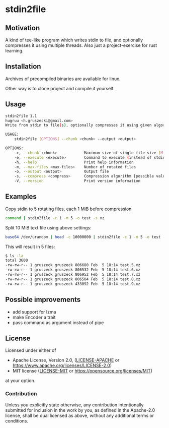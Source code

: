
# stdin2file

## Motivation

A kind of tee-like program which writes stdin to file, and
optionally compresses it using multiple threads.
Also just a project-exercise for rust learning.

## Installation

Archives of precompiled binaries are available for linux.

Other way is to clone project and compile it yourself.

## Usage

```sh
stdin2file 1.1
hugruu <h.gruszecki@gmail.com>
Write from stdin to file(s), optionally compresses it using given algorithm

USAGE:
    stdin2file [OPTIONS] --chunk <chunk> --output <output>

OPTIONS:
    -c, --chunk <chunk>            Maximum size of single file size [MiB]
    -e, --execute <execute>        Command to execute (instead of stdin) - CURRENTLY UNSUPPORTED
    -h, --help                     Print help information
    -m, --max-files <max-files>    Number of rotated files
    -o, --output <output>          Output file
    -s, --compress <compress>      Compression algorithm [possible values: xz, gz]
    -V, --version                  Print version information
```

## Examples

Copy stdin to 5 rotating files, each 1 MiB before compression

```sh
command | stdin2file -c 1 -m 5 -o test -s xz
```

Split 10 MiB text file using above settings:

```sh
base64 /dev/urandom | head -c 10000000 | stdin2file -c 1 -m 5 -o test -s xz
```

This will result in 5 files:

```sh
$ ls -la
total 3600
-rw-rw-r-- 1 gruszeck gruszeck 806680 Feb  5 18:14 test.5.xz
-rw-rw-r-- 1 gruszeck gruszeck 806532 Feb  5 18:14 test.6.xz
-rw-rw-r-- 1 gruszeck gruszeck 806952 Feb  5 18:14 test.7.xz
-rw-rw-r-- 1 gruszeck gruszeck 806504 Feb  5 18:14 test.8.xz
-rw-rw-r-- 1 gruszeck gruszeck 433092 Feb  5 18:14 test.9.xz
```

## Possible improvements

* add support for lzma
* make Encoder a trait
* pass command as argument instead of pipe

## License

Licensed under either of

* Apache License, Version 2.0, ([LICENSE-APACHE](LICENSE-APACHE) or <https://www.apache.org/licenses/LICENSE-2.0>)
* MIT license ([LICENSE-MIT](LICENSE-MIT) or <https://opensource.org/licenses/MIT>)

at your option.

### Contribution

Unless you explicitly state otherwise, any contribution intentionally
submitted for inclusion in the work by you, as defined in the Apache-2.0
license, shall be dual licensed as above, without any additional terms or
conditions.
